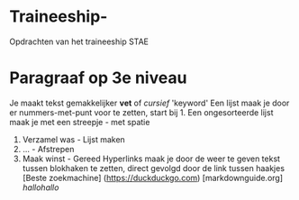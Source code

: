 # Traineeship-
Opdrachten van het traineeship STAE
# Paragraaf op 3e niveau 
Je maakt tekst gemakkelijker **vet** of _cursief_ 
'keyword' 
Een lijst maak je door er nummers-met-punt voor te zetten, start bij 1. Een ongesorteerde lijst maak je met een streepje - met spatie
1. Verzamel was - Lijst maken
2. ...          - Afstrepen 
3. Maak winst   - Gereed 
Hyperlinks maak je door de weer te geven tekst tussen blokhaken te zetten, direct gevolgd door de link tussen haakjes 
[Beste zoekmachine] (https://duckduckgo.com)
[markdownguide.org] 
*hallohallo*
